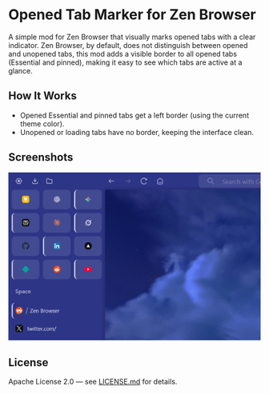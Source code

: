# Opened Tab Marker for Zen Browser

A simple mod for Zen Browser that visually marks opened tabs with a clear indicator. Zen Browser, by default, does not distinguish between opened and unopened tabs, this mod adds a visible border to all opened tabs (Essential and pinned), making it easy to see which tabs are active at a glance.

## How It Works

- Opened Essential and pinned tabs get a left border (using the current theme color).
- Unopened or loading tabs have no border, keeping the interface clean.

## Screenshots

![Full Zen Browser with Mod](/thumbnail.png)

## License

Apache License 2.0 — see [LICENSE.md](LICENSE.md) for details.
